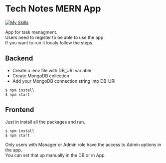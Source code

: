 # Tech Notes MERN App

[![My Skills](https://skillicons.dev/icons?i=react,redux,tailwind,nodejs,express,javascript,mongodb,&theme=dark)](https://skillicons.dev)

App for task menagment.<br>Users need to register to be able to use the app.<br>
If you want to run it localy follow the steps.

## Backend

- Create a .env file with DB_URI variable
- Create MongoDB collection
- Add your MongoDB connection string into DB_URI

```
$ npm install
$ npm start
```

## Frontend

Just in install all the packages and run.

```
$ npm install
$ npm start
```

Only users with Manager or Admin role have the access to Admin options in the app.<br>
You can set that up manually in the DB or in App.
